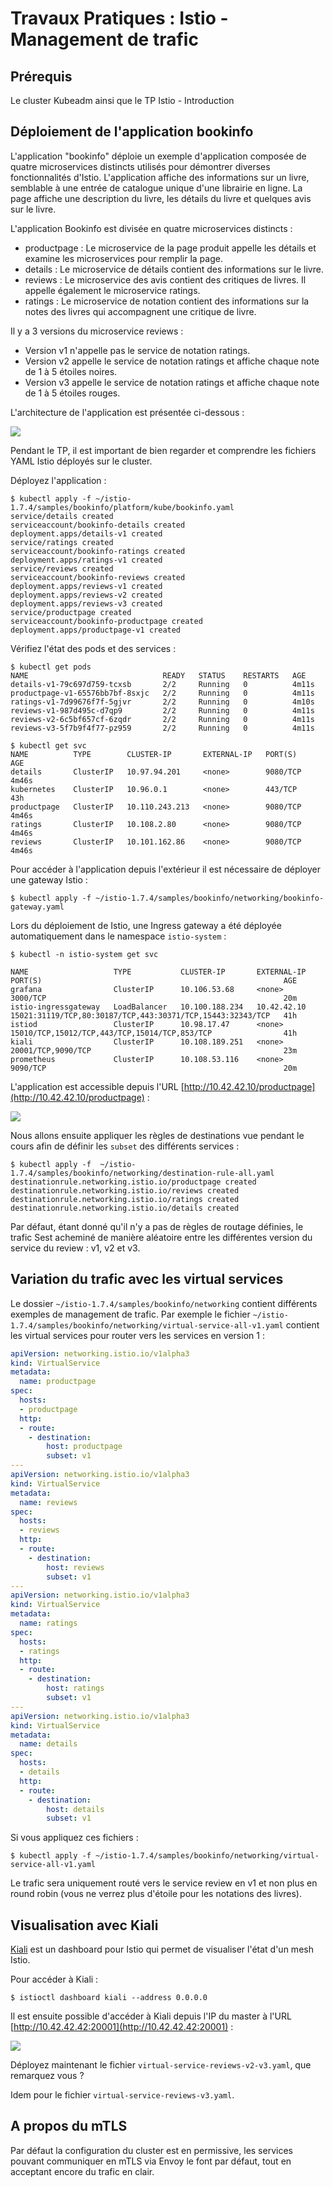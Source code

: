 # Travaux Pratiques : Istio - Management de trafic

## Prérequis

Le cluster Kubeadm ainsi que le TP Istio - Introduction

## Déploiement de l'application bookinfo

L'application "bookinfo" déploie un exemple d'application composée de quatre
microservices distincts utilisés pour démontrer diverses fonctionnalités
d'Istio. L'application affiche des informations sur un livre, semblable à une
entrée de catalogue unique d'une librairie en ligne. La page affiche une
description du livre, les détails du livre et quelques avis sur le livre.

L'application Bookinfo est divisée en quatre microservices distincts :

- productpage : Le microservice de la page produit appelle les détails et examine les microservices pour remplir la page.
- details : Le microservice de détails contient des informations sur le livre.
- reviews : Le microservice des avis contient des critiques de livres. Il appelle également le microservice ratings.
- ratings : Le microservice de notation contient des informations sur la notes des livres qui accompagnent une critique de livre.

Il y a 3 versions du microservice reviews :

- Version v1 n'appelle pas le service de notation ratings.
- Version v2 appelle le service de notation ratings et affiche chaque note de 1 à 5 étoiles noires.
- Version v3 appelle le service de notation ratings et affiche chaque note de 1 à 5 étoiles rouges.

L'architecture de l'application est présentée ci-dessous :

![](https://istio.io/latest/docs/examples/bookinfo/withistio.svg)

Pendant le TP, il est important de bien regarder et comprendre les fichiers YAML
Istio déployés sur le cluster.

Déployez l'application :

```console
$ kubectl apply -f ~/istio-1.7.4/samples/bookinfo/platform/kube/bookinfo.yaml
service/details created
serviceaccount/bookinfo-details created
deployment.apps/details-v1 created
service/ratings created
serviceaccount/bookinfo-ratings created
deployment.apps/ratings-v1 created
service/reviews created
serviceaccount/bookinfo-reviews created
deployment.apps/reviews-v1 created
deployment.apps/reviews-v2 created
deployment.apps/reviews-v3 created
service/productpage created
serviceaccount/bookinfo-productpage created
deployment.apps/productpage-v1 created
```

Vérifiez l'état des pods et des services :

```console
$ kubectl get pods
NAME                              READY   STATUS    RESTARTS   AGE
details-v1-79c697d759-tcxsb       2/2     Running   0          4m11s
productpage-v1-65576bb7bf-8sxjc   2/2     Running   0          4m11s
ratings-v1-7d99676f7f-5gjvr       2/2     Running   0          4m10s
reviews-v1-987d495c-d7qp9         2/2     Running   0          4m11s
reviews-v2-6c5bf657cf-6zqdr       2/2     Running   0          4m11s
reviews-v3-5f7b9f4f77-pz959       2/2     Running   0          4m11s

$ kubectl get svc
NAME          TYPE        CLUSTER-IP       EXTERNAL-IP   PORT(S)    AGE
details       ClusterIP   10.97.94.201     <none>        9080/TCP   4m46s
kubernetes    ClusterIP   10.96.0.1        <none>        443/TCP    43h
productpage   ClusterIP   10.110.243.213   <none>        9080/TCP   4m46s
ratings       ClusterIP   10.108.2.80      <none>        9080/TCP   4m46s
reviews       ClusterIP   10.101.162.86    <none>        9080/TCP   4m46s
```

Pour accéder à l'application depuis l'extérieur il est nécessaire de déployer
une gateway Istio :

```console
$ kubectl apply -f ~/istio-1.7.4/samples/bookinfo/networking/bookinfo-gateway.yaml
```

Lors du déploiement de Istio, une Ingress gateway a été déployée automatiquement
dans le namespace `istio-system` :

```console
$ kubectl -n istio-system get svc

NAME                   TYPE           CLUSTER-IP       EXTERNAL-IP   PORT(S)                                                      AGE
grafana                ClusterIP      10.106.53.68     <none>        3000/TCP                                                     20m
istio-ingressgateway   LoadBalancer   10.100.188.234   10.42.42.10   15021:31119/TCP,80:30187/TCP,443:30371/TCP,15443:32343/TCP   41h
istiod                 ClusterIP      10.98.17.47      <none>        15010/TCP,15012/TCP,443/TCP,15014/TCP,853/TCP                41h
kiali                  ClusterIP      10.108.189.251   <none>        20001/TCP,9090/TCP                                           23m
prometheus             ClusterIP      10.108.53.116    <none>        9090/TCP                                                     20m
```

L'application est accessible depuis l'URL [http://10.42.42.10/productpage](http://10.42.42.10/productpage) :

![](../../images/istio/bookinfo.png)

Nous allons ensuite appliquer les règles de destinations vue pendant le cours
afin de définir les `subset` des différents services :

```console
$ kubectl apply -f  ~/istio-1.7.4/samples/bookinfo/networking/destination-rule-all.yaml
destinationrule.networking.istio.io/productpage created
destinationrule.networking.istio.io/reviews created
destinationrule.networking.istio.io/ratings created
destinationrule.networking.istio.io/details created
```

Par défaut, étant donné qu'il n'y a pas de règles de routage définies, le trafic
Sest acheminé de manière aléatoire entre les différentes version du service du
review : v1, v2 et v3.

## Variation du trafic avec les virtual services

Le dossier `~/istio-1.7.4/samples/bookinfo/networking` contient différents
exemples de management de trafic. Par exemple le fichier
`~/istio-1.7.4/samples/bookinfo/networking/virtual-service-all-v1.yaml` contient
les virtual services pour router vers les services en version 1 :

```yaml
apiVersion: networking.istio.io/v1alpha3
kind: VirtualService
metadata:
  name: productpage
spec:
  hosts:
  - productpage
  http:
  - route:
    - destination:
        host: productpage
        subset: v1
---
apiVersion: networking.istio.io/v1alpha3
kind: VirtualService
metadata:
  name: reviews
spec:
  hosts:
  - reviews
  http:
  - route:
    - destination:
        host: reviews
        subset: v1
---
apiVersion: networking.istio.io/v1alpha3
kind: VirtualService
metadata:
  name: ratings
spec:
  hosts:
  - ratings
  http:
  - route:
    - destination:
        host: ratings
        subset: v1
---
apiVersion: networking.istio.io/v1alpha3
kind: VirtualService
metadata:
  name: details
spec:
  hosts:
  - details
  http:
  - route:
    - destination:
        host: details
        subset: v1
```

Si vous appliquez ces fichiers :

```console
$ kubectl apply -f ~/istio-1.7.4/samples/bookinfo/networking/virtual-service-all-v1.yaml
```

Le trafic sera uniquement routé vers le service review en v1 et non plus en
round robin (vous ne verrez plus d'étoile pour les notations des livres).

## Visualisation avec Kiali

[Kiali](https://kiali.io/) est un dashboard pour Istio qui permet de visualiser
l'état d'un mesh Istio.

Pour accéder à Kiali :

```console
$ istioctl dashboard kiali --address 0.0.0.0
```

Il est ensuite possible d'accéder à Kiali depuis l'IP du master à l'URL
[http://10.42.42.42:20001](http://10.42.42.42:20001) :

![](../../images/istio/kiali-v1.png)

Déployez maintenant le fichier `virtual-service-reviews-v2-v3.yaml`, que
remarquez vous ?

Idem pour le fichier `virtual-service-reviews-v3.yaml`.

## A propos du mTLS

Par défaut la configuration du cluster est en permissive, les services pouvant
communiquer en mTLS via Envoy le font par défaut, tout en acceptant encore du
trafic en clair.


